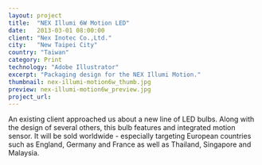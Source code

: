 ```yaml
---
layout: project
title:  "NEX Illumi 6W Motion LED"
date:   2013-03-01 08:00:00
client: "Nex Inotec Co.,Ltd."
city:   "New Taipei City"
country: "Taiwan"
category: Print
technology: "Adobe Illustrator"
excerpt: "Packaging design for the NEX Illumi Motion."
thumbnail: nex-illumi-motion6w_thumb.jpg
preview: nex-illumi-motion6w_preview.jpg
project_url:
---
```


An existing client approached us about a new line of LED bulbs. Along with the design of several others, this bulb features and integrated motion sensor. It will be sold worldwide - especially targeting European countries such as England, Germany and France as well as Thailand, Singapore and Malaysia.
